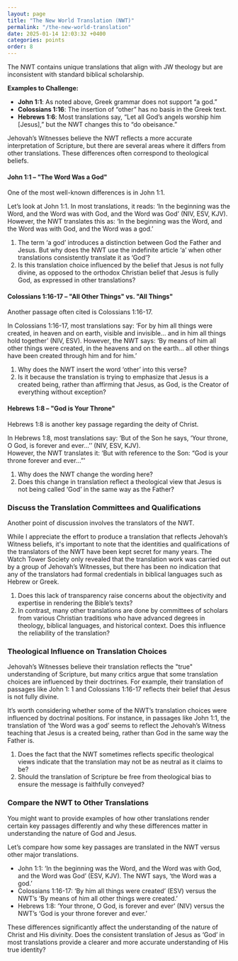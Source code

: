 ```yaml
---
layout: page
title: "The New World Translation (NWT)"
permalink: "/the-new-world-translation"
date: 2025-01-14 12:03:32 +0400
categories: points
order: 8
---
```


The NWT contains unique translations that align with JW theology but are inconsistent with standard biblical
scholarship.

**Examples to Challenge:**

- **John 1:1**: As noted above, Greek grammar does not support “a god.”
- **Colossians 1:16**: The insertion of “other” has no basis in the Greek text.
- **Hebrews 1:6**: Most translations say, “Let all God’s angels worship him [Jesus],” but the NWT changes this to “do
  obeisance.”

<!--more-->

Jehovah’s Witnesses believe the NWT reflects a more accurate interpretation of Scripture, but there are several areas
where it differs from other translations. These differences often correspond to theological beliefs.

#### John 1:1 – "The Word Was a God"

One of the most well-known differences is in John 1:1.

Let’s look at John 1:1. In most translations, it reads: ‘In the beginning was the Word, and the Word was with God, and
the Word was God’ (NIV, ESV, KJV).  
However, the NWT translates this as: ‘In the beginning was the Word, and the Word was with God, and the Word was a god.’

1. The term ‘a god’ introduces a distinction between God the Father and Jesus. But why does the NWT use the indefinite
   article ‘a’ when other translations consistently translate it as ‘God’?
2. Is this translation choice influenced by the belief that Jesus is not fully divine, as opposed to the orthodox
   Christian belief that Jesus is fully God, as expressed in other translations?

#### Colossians 1:16-17 – "All Other Things" vs. "All Things"

Another passage often cited is Colossians 1:16-17.

In Colossians 1:16-17, most translations say: ‘For by him all things were created, in heaven and on earth, visible and
invisible... and in him all things hold
together’ (NIV, ESV). However, the NWT says: ‘By means of him all other things were created, in the heavens and on the
earth... all other things have been created
through him and for him.’

1. Why does the NWT insert the word ‘other’ into this verse?
2. Is it because the translation is trying to emphasize that Jesus is a created being, rather than affirming that Jesus,
   as God, is the Creator of everything without exception?

#### Hebrews 1:8 – "God is Your Throne"

Hebrews 1:8 is another key passage regarding the deity of Christ.

In Hebrews 1:8, most translations say: ‘But of the Son he says, ‘Your throne, O God, is forever and ever...’’ (NIV, ESV,
KJV).  
However, the NWT translates it: ‘But with reference to the Son: “God is your throne forever and ever...”’

1. Why does the NWT change the wording here?
2. Does this change in translation reflect a theological view that Jesus is not being called ‘God’ in the same way as
   the Father?

### Discuss the Translation Committees and Qualifications

Another point of discussion involves the translators of the NWT.

While I appreciate the effort to produce a translation that reflects Jehovah’s Witness beliefs, it's important to note
that the identities and qualifications of the translators of the NWT have been kept secret for many years. The Watch
Tower Society only revealed that the translation work was carried out by a group of Jehovah’s Witnesses, but there has
been no indication that any of the translators had formal credentials in biblical languages such as Hebrew or Greek.

1. Does this lack of transparency raise concerns about the objectivity and expertise in rendering the Bible’s texts?
2. In contrast, many other translations are done by committees of scholars from various Christian traditions who have
   advanced degrees in theology, biblical languages, and historical context. Does this influence the reliability of the
   translation?

### Theological Influence on Translation Choices

Jehovah’s Witnesses believe their translation reflects the "true" understanding of Scripture, but many critics argue
that some translation choices are influenced by their doctrines. For example, their translation of passages like John 1:
1 and Colossians 1:16-17 reflects their belief that Jesus is not fully divine.

It’s worth considering whether some of the NWT’s translation choices were influenced by doctrinal positions. For
instance, in passages like John 1:1, the translation of ‘the Word was a god’ seems to reflect the Jehovah’s Witness
teaching that Jesus is a created being, rather than God in the same way the Father is.

1. Does the fact that the NWT sometimes reflects specific theological views indicate that the translation may not be as
   neutral as it claims to be?
2. Should the translation of Scripture be free from theological bias to ensure the message is faithfully conveyed?

### Compare the NWT to Other Translations

You might want to provide examples of how other translations render certain key passages differently and why these
differences matter in understanding the nature of God and Jesus.

Let’s compare how some key passages are translated in the NWT versus other major translations.

- John 1:1: ‘In the beginning was the Word, and the Word was with God, and the Word was God’ (ESV, KJV). The NWT says,
  ‘the Word was a god.’
- Colossians 1:16-17: ‘By him all things were created’ (ESV) versus the NWT’s ‘By means of him all other things were
  created.’
- Hebrews 1:8: ‘Your throne, O God, is forever and ever’ (NIV) versus the NWT’s ‘God is your throne forever and ever.’

These differences significantly affect the understanding of the nature of Christ and His divinity. Does the consistent
translation of Jesus as ‘God’ in most translations provide a clearer and more accurate understanding of His true
identity?